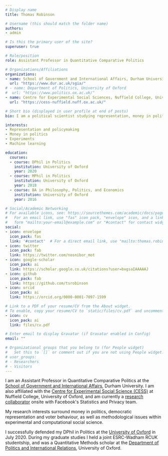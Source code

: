 ```yaml
---
# Display name
title: Thomas Robinson

# Username (this should match the folder name)
authors:
- admin

# Is this the primary user of the site?
superuser: true

# Role/position
role: Assistant Professor in Quantitative Comparative Politics

# Organizations/Affiliations
organizations:
- name: School of Government and International Affairs, Durham University
  url: "https://www.dur.ac.uk/sgia/"
# - name: Department of Politics, University of Oxford
#  url: "https://www.politics.ox.ac.uk/"
- name: Centre for Experimental Social Sciences, Nuffield College, University of Oxford
  url: "https://cess-nuffield.nuff.ox.ac.uk/"

# Short bio (displayed in user profile at end of posts)
bio: I am a political scientist studying representation, money in politics, and experimental/computational social science.

interests:
- Representation and policymaking
- Money in politics
- Experiments
- Machine learning

education:
  courses:
  - course: DPhil in Politics
    institution: University of Oxford
    year: 2020
  - course: MPhil in Politics
    institution: University of Oxford
    year: 2018
  - course: BA in Philosophy, Politics, and Economics
    institution: University of Oxford
    year: 2016

# Social/Academic Networking
# For available icons, see: https://sourcethemes.com/academic/docs/page-builder/#icons
#   For an email link, use "fas" icon pack, "envelope" icon, and a link in the
#   form "mailto:your-email@example.com" or "#contact" for contact widget.
social:
- icon: envelope
  icon_pack: fas
  link: '#contact'  # For a direct email link, use "mailto:thomas.robinson@durham.ac.uk".
- icon: twitter
  icon_pack: fab
  link: https://twitter.com/nosnibor_mot
- icon: google-scholar
  icon_pack: ai
  link: https://scholar.google.co.uk/citations?user=bxgsaIAAAAAJ
- icon: github
  icon_pack: fab
  link: https://github.com/tsrobinson
- icon: orcid
  icon_pack: ai
  link: https://orcid.org/0000-0001-7097-1599

# Link to a PDF of your resume/CV from the About widget.
# To enable, copy your resume/CV to `static/files/cv.pdf` and uncomment the lines below.
- icon: cv
  icon_pack: ai
  link: files/cv.pdf

# Enter email to display Gravatar (if Gravatar enabled in Config)
email: ""

# Organizational groups that you belong to (for People widget)
#   Set this to `[]` or comment out if you are not using People widget.
# user_groups:
# - Researchers
# - Visitors
---
```


I am an Assistant Professor in Quantitative Comparative Politics at the [School of Government and International Affairs](https://www.dur.ac.uk/sgia/), Durham University. I am also affiliated with the [Centre for Experimental Social Science (CESS)](https://cess-nuffield.nuff.ox.ac.uk/) at Nuffield College, University of Oxford, and am currently a [research collaborator](https://research.fb.com/) onsite with Facebook's Statistics and Privacy team.

My research interests surround money in politics, democratic representation and voter behaviour, as well as methodological issues within experimental and computational social science. 

I successfully defended my DPhil in Politics at the [University of Oxford](http://www.ox.ac.uk) in July 2020. During my graduate studies I held a joint ESRC-Wadham RCUK studentship, and was a Quantitative Methods scholar at the [Department of Politics and International Relations](https://www.politics.ox.ac.uk/), University of Oxford.



